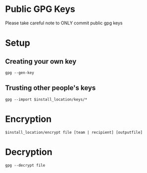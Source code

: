 # Public GPG Keys

Please take careful note to ONLY commit public gpg keys

# Setup

## Creating your own key

```gpg --gen-key```

## Trusting other people's keys

```gpg --import $install_location/keys/*```

# Encryption

```$install_location/encrypt file [team | recipient] [outputfile]```

# Decryption

```gpg --decrypt file```

